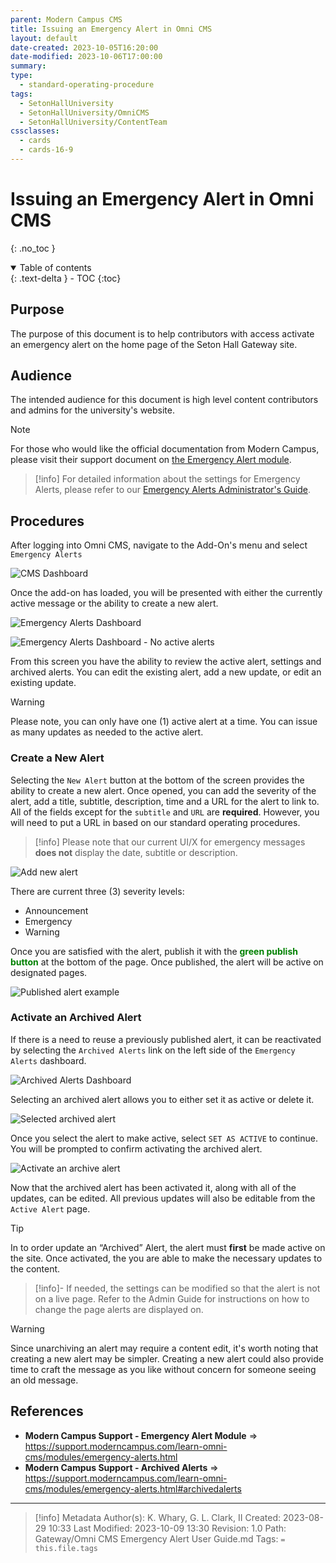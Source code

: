 ```yaml
---
parent: Modern Campus CMS
title: Issuing an Emergency Alert in Omni CMS
layout: default
date-created: 2023-10-05T16:20:00
date-modified: 2023-10-06T17:00:00
summary: 
type:
  - standard-operating-procedure
tags:
  - SetonHallUniversity
  - SetonHallUniversity/OmniCMS
  - SetonHallUniversity/ContentTeam
cssclasses:
  - cards
  - cards-16-9
---
```


# Issuing an Emergency Alert in Omni CMS

{: .no_toc }

<details open markdown="block">
  <summary>
    Table of contents
  </summary>
  {: .text-delta }
- TOC
{:toc}
</details>

## Purpose

The purpose of this document is to help contributors with access activate an emergency alert on the home page of the Seton Hall Gateway site.
## Audience

The intended audience for this document is high level content contributors and admins for the university's website.

> [!note]
> For those who would like the official documentation from Modern Campus, please visit their support document on [the Emergency Alert module](https://support.moderncampus.com/learn-omni-cms/modules/emergency-alerts.html).

> [!info] 
> For detailed information about the settings for Emergency Alerts, please refer to our [Emergency Alerts Administrator's Guide](https://studentshu.sharepoint.com/:w:/t/moderncampus/Ed30M0K0Sv9IrP9R29IZTSYBtx0alzPt7bwHCH2FjY1gUA?e=hllpBp).

## Procedures

After logging into Omni CMS, navigate to the Add-On's menu and select `Emergency Alerts` 

![CMS Dashboard](../assets/images/mc-cms/omnicms-addons-emergency-alerts-20231005183003.png)

Once the add-on has loaded, you will be presented with either the currently active message or the ability to create a new alert.

![Emergency Alerts Dashboard](../assets/images/mc-cms/omnicms-addons-emergency-alerts-active-20231005182704.png)

![Emergency Alerts Dashboard - No active alerts](../assets/images/mc-cms/omnicms-addons-emergency-alerts-new-202310061530.png)

From this screen you have the ability to review the active alert, settings and archived alerts. You can edit the existing alert, add a new update, or edit an existing update. 

> [!warning]
> Please note, you can only have one (1) active alert at a time. You can issue as many updates as needed to the active alert.

### Create a New Alert

Selecting the `New Alert` button at the bottom of the screen provides the ability to create a new alert. Once opened, you can add the severity of the alert, add a title, subtitle, description, time and a URL for the alert to link to. All of the fields except for the `subtitle` and `URL` are **required**. However, you will need to put a URL in based on our standard operating procedures.

> [!info]
> Please note that our current UI/X for emergency messages **does not** display the date, subtitle or description.

![Add new alert](../assets/images/mc-cms/omnicms-addons-emergency-alerts-add-alert-20231006163431.png)

There are current three (3) severity levels:

- Announcement
- Emergency
- Warning

Once you are satisfied with the alert, publish it with the <span style="color:green; font-weight:bold">green publish button</span> at the bottom of the page. Once published, the alert will be active on designated pages.

![Published alert example](../assets/images/mc-cms/omnicms-addons-emergency-alerts-activated-20231009131024.png)

### Activate an Archived Alert

If there is a need to reuse a previously published alert, it can be reactivated by selecting the `Archived Alerts` link on the left side of the `Emergency Alerts` dashboard.

![Archived Alerts Dashboard](../assets/images/mc-cms/omnicms-addons-emergency-alerts-archive-20231009125906.png)

Selecting an archived alert allows you to either set it as active or delete it. 

![Selected archived alert](../assets/images/mc-cms/omnicms-addons-emergency-alerts-activate-20231009130431.png)

Once you select the alert to make active, select `SET AS ACTIVE` to continue. You will be prompted to confirm activating the archived alert.

![Activate an archive alert](../assets/images/mc-cms/omnicms-addons-emergency-alerts-archive-activate-20231009130743.png)

Now that the archived alert has been activated it, along with all of the updates, can be edited. All previous updates will also be editable from the `Active Alert` page.

> [!tip] 
> In to order update an “Archived” Alert, the alert must **first** be made active on the site. Once activated, the you are able to make the necessary updates to the content.
> 
> > [!info]-
> > If needed, the settings can be modified so that the alert is not on a live page. Refer to the Admin Guide for instructions on how to change the page alerts are displayed on.

> [!warning]
> Since unarchiving an alert may require a content edit, it's worth noting that creating a new alert may be simpler. Creating a new alert could also provide time to craft the message as you like without concern for someone seeing an old message.

## References

- **Modern Campus Support - Emergency Alert Module** 
  =>  https://support.moderncampus.com/learn-omni-cms/modules/emergency-alerts.html
- **Modern Campus Support - Archived Alerts**
  => https://support.moderncampus.com/learn-omni-cms/modules/emergency-alerts.html#archivedalerts

--- 

> [!info] Metadata
> Author(s): K. Whary, G. L. Clark, II
> Created: 2023-08-29 10:33
> Last Modified: 2023-10-09 13:30
> Revision: 1.0
> Path: Gateway/Omni CMS Emergency Alert User Guide.md
> Tags: `= this.file.tags`
